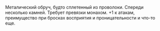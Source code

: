 Металический обруч, будто сплетенный из проволоки. Спереди несколько камней.
Требует превязки монахом. +1 к атакам, преимущество при бросках восприятия и проницательности и что-то еще. 